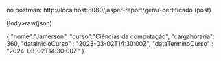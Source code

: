 no postman:
http://localhost:8080/jasper-report/gerar-certificado (post)

Body>raw(json)

{
        "nome":"Jamerson",
        "curso":"Ciências da computação",
        "cargahoraria": 360,
        "dataInicioCurso" :  "2023-03-02T14:30:00Z",
        "dataTerminoCurso" : "2024-03-02T14:30:00Z"
}

